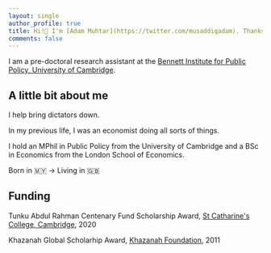 ```yaml
---
layout: single
author_profile: true
title: Hi!👋 I'm [Adam Muhtar](https://twitter.com/musaddiqadam). Thanks for stopping by!
comments: false
---
```


I am a pre-doctoral research assistant at the [Bennett Institute for Public Policy, University of Cambridge](https://www.bennettinstitute.cam.ac.uk/).

## A little bit about me

I help bring dictators down.

In my previous life, I was an economist doing all sorts of things.

I hold an MPhil in Public Policy from the University of Cambridge and a BSc in Economics from the London School of Economics.

Born in 🇲🇾 → Living in 🇬🇧

## Funding

Tunku Abdul Rahman Centenary Fund Scholarship Award,
[St Catharine's College, Cambridge](https://www.caths.cam.ac.uk/tunku-abdul-rahman-fund), 2020

Khazanah Global Scholarhip Award,
[Khazanah Foundation](https://www.yayasankhazanah.com.my/scholarship-programmes/khazanah-global-scholarship), 2011
